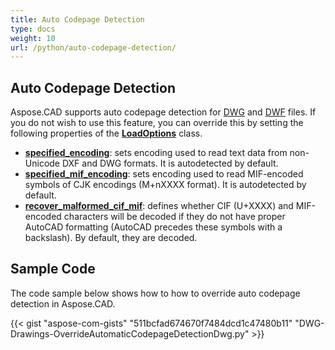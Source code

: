 ```yaml
---
title: Auto Codepage Detection
type: docs
weight: 10
url: /python/auto-codepage-detection/
---
```


## **Auto Codepage Detection**

Aspose.CAD supports auto codepage detection for [DWG](https://docs.fileformat.com/cad/dwg/) and [DWF](https://docs.fileformat.com/cad/dwf/) files. If you do not wish to use this feature, you can override this by setting the following properties of the [**LoadOptions**](https://reference.aspose.com/cad/net/aspose.cad/loadoptions) class.

- [**specified_encoding**](https://reference.aspose.com/cad/net/aspose.cad/loadoptions/properties/specifiedencoding): sets encoding used to read text data from non-Unicode DXF and DWG formats. It is autodetected by default.
- [**specified_mif_encoding**](https://reference.aspose.com/cad/net/aspose.cad/loadoptions/properties/specifiedmifencoding): sets encoding used to read MIF-encoded symbols of CJK encodings (M+nXXXX format). It is autodetected by default.
- [**recover_malformed_cif_mif**](https://reference.aspose.com/cad/net/aspose.cad/loadoptions/properties/recovermalformedcifmif): defines whether CIF (U+XXXX) and MIF-encoded characters will be decoded if they do not have proper AutoCAD formatting (AutoCAD precedes these symbols with a backslash). By default, they are decoded.

## Sample Code

The code sample below shows how to how to override auto codepage detection in Aspose.CAD.

{{< gist "aspose-com-gists" "511bcfad674670f7484dcd1c47480b11" "DWG-Drawings-OverrideAutomaticCodepageDetectionDwg.py" >}}
